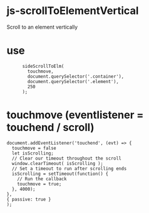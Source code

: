 # js-scrollToElementVertical

Scroll to an element vertically

# use

`      sideScrollToElm(`<br>
`        touchmove,`<br>
`        document.querySelector('.container'),`<br>
`        document.querySelector('.element'),`<br>
`        250`<br>
`      );`<br>

# touchmove (eventlistener = touchend / scroll)

`document.addEventListener('touchend', (evt) => {`<br>
`  touchmove = false`<br>
`  let isScrolling;`<br>
`  // Clear our timeout throughout the scroll`<br>
`  window.clearTimeout( isScrolling );`<br>
`  // Set a timeout to run after scrolling ends`<br>
`  isScrolling = setTimeout(function() {`<br>
`    // Run the callback`<br>
`    touchmove = true;`<br>
`  }, 4000);`<br>
`},`<br>
`{ passive: true }`<br>
`);`<br>
